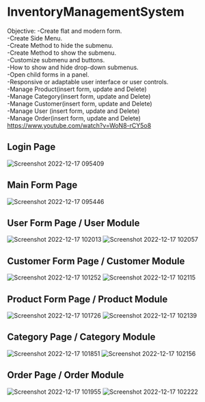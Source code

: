 # InventoryManagementSystem
Objective:
-Create flat and modern form. <br>
-Create Side Menu. <br>
-Create Method to hide the submenu. <br>
-Create Method to show the submenu. <br>
-Customize submenu and buttons. <br>
-How to show and hide drop-down submenus. <br>
-Open child forms in a panel. <br>
-Responsive or adaptable user interface or user controls. <br>
-Manage Product(insert form, update and Delete) <br>
-Manage Category(insert form, update and Delete) <br>
-Manage Customer(insert form, update and Delete) <br>
-Manage User (insert form, update and Delete) <br>
-Manage Order(insert form, update and Delete)<br>
https://www.youtube.com/watch?v=WoN8-rCY5o8

## Login Page
![Screenshot 2022-12-17 095409](https://user-images.githubusercontent.com/108821920/208256001-0cd64562-4b8b-4a57-8f69-a18b5e4ae2ec.png)

## Main Form Page
![Screenshot 2022-12-17 095446](https://user-images.githubusercontent.com/108821920/208256008-28b53b13-e200-474a-bcff-33404753142b.png)
## User Form Page / User Module
![Screenshot 2022-12-17 102013](https://user-images.githubusercontent.com/108821920/208256021-8c66e789-8a26-4734-abd6-9338a83829fa.png)
![Screenshot 2022-12-17 102057](https://user-images.githubusercontent.com/108821920/208256024-752d49d7-aa2d-4d52-8591-badc8164714a.png)
## Customer Form Page / Customer Module
![Screenshot 2022-12-17 101252](https://user-images.githubusercontent.com/108821920/208256029-c3963ab1-38cf-40f5-a4f1-902fa4b2d9c7.png)
![Screenshot 2022-12-17 102115](https://user-images.githubusercontent.com/108821920/208256034-96d691ad-6dd3-4e8d-9870-6eb1d6d34d2a.png)
## Product Form Page / Product Module
![Screenshot 2022-12-17 101726](https://user-images.githubusercontent.com/108821920/208256036-b0d099ae-5fd1-4de5-919d-4c0e1802b0bc.png)
![Screenshot 2022-12-17 102139](https://user-images.githubusercontent.com/108821920/208256039-ca80419c-1eea-4e9f-960e-4efd7844b72a.png)
## Category Page / Category Module
![Screenshot 2022-12-17 101851](https://user-images.githubusercontent.com/108821920/208256041-c09d17d3-8488-4b40-8190-b5e54bb90554.png)
![Screenshot 2022-12-17 102156](https://user-images.githubusercontent.com/108821920/208256045-19410826-c450-4c56-923e-f1b53383b81d.png)
## Order Page / Order Module
![Screenshot 2022-12-17 101955](https://user-images.githubusercontent.com/108821920/208256046-4af3d533-4fc1-4142-8077-c80133a8218c.png)
![Screenshot 2022-12-17 102222](https://user-images.githubusercontent.com/108821920/208256047-510cc908-5bba-4d42-a2cd-9db820dbad19.png)
